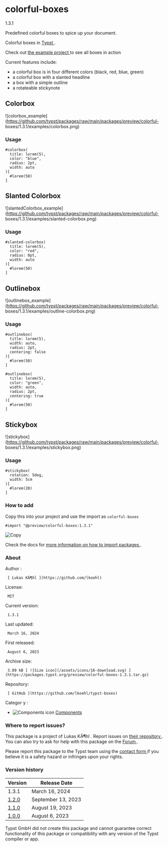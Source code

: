 #  colorful-boxes

1.3.1

Predefined colorful boxes to spice up your document.

Colorful boxes in [ Typst ](https://github.com/typst/typst) .

Check out [ the example project
](https://typst.app/project/rp9q3upfc69bPUCbv0BjzX) to see all boxes in action

Current features include:

  * a colorful box is in four different colors (black, red, blue, green) 
  * a colorful box with a slanted headline 
  * a box with a simple outline 
  * a rotateable stickynote 

##  Colorbox

![colorbox_example](https://github.com/typst/packages/raw/main/packages/preview/colorful-
boxes/1.3.1/examples/colorbox.png)

###  Usage

    
    
    #colorbox(
      title: lorem(5),
      color: "blue",
      radius: 2pt,
      width: auto
    )[
      #lorem(50)
    ]
    

##  Slanted Colorbox

![slantedColorbox_example](https://github.com/typst/packages/raw/main/packages/preview/colorful-
boxes/1.3.1/examples/slanted-colorbox.png)

###  Usage

    
    
    #slanted-colorbox(
      title: lorem(5),
      color: "red",
      radius: 0pt,
      width: auto
    )[
      #lorem(50)
    ]
    

##  Outlinebox

![outlinebox_example](https://github.com/typst/packages/raw/main/packages/preview/colorful-
boxes/1.3.1/examples/outline-colorbox.png)

###  Usage

    
    
    #outlinebox(
      title: lorem(5),
      width: auto,
      radius: 2pt,
      centering: false
    )[
      #lorem(50)
    ]
    
    #outlinebox(
      title: lorem(5),
      color: "green",
      width: auto,
      radius: 2pt,
      centering: true
    )[
      #lorem(50)
    ]
    

##  Stickybox

![stickybox](https://github.com/typst/packages/raw/main/packages/preview/colorful-
boxes/1.3.1/examples/stickybox.png)

###  Usage

    
    
    #stickybox(
      rotation: 5deg,
      width: 5cm
    )[
      #lorem(20)
    ]
    

###  How to add

Copy this into your project and use the import as  ` colorful-boxes `

    
    
    #import "@preview/colorful-boxes:1.3.1"

![Copy](/assets/icons/16-copy.svg)

Check the docs for  [ more information on how to import packages
](https://typst.app/docs/reference/scripting/#packages) .

###  About

Author  :

     [ Lukas KÃ¶hl ](https://github.com/lkoehl)
License:

     MIT 
Current version:

     1.3.1 
Last updated:

     March 16, 2024 
First released:

     August 6, 2023 
Archive size:

     3.09 kB [ ![Size icon](/assets/icons/16-download.svg) ](https://packages.typst.org/preview/colorful-boxes-1.3.1.tar.gz)
Repository:

     [ GitHub ](https://github.com/lkoehl/typst-boxes)
Categor  y  :

    

  * ![Components icon](/assets/icons/16-package.svg) [ Components ](https://typst.app/universe/search/?category=components)

###  Where to report issues?

This  package  is a project of  Lukas KÃ¶hl  .  Report issues on  [ their
repository ](https://github.com/lkoehl/typst-boxes) .  You can also try to ask
for help with this  package  on the  [ Forum ](https://forum.typst.app) .

Please report this  package  to the Typst team using the  [ contact form
](https://typst.app/contact) if you believe it is a safety hazard or infringes
upon your rights.

###  Version history

Version  |  Release Date   
---|---  
1.3.1  |  March 16, 2024   
[ 1.2.0 ](https://typst.app/universe/package/colorful-boxes/1.2.0/) |  September 13, 2023   
[ 1.1.0 ](https://typst.app/universe/package/colorful-boxes/1.1.0/) |  August 19, 2023   
[ 1.0.0 ](https://typst.app/universe/package/colorful-boxes/1.0.0/) |  August 6, 2023   
  
Typst GmbH did not create this  package  and cannot guarantee correct
functionality of this  package  or compatibility with any version of the Typst
compiler or app.

